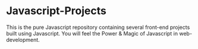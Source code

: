 # Javascript-Projects
 This is the pure Javascript repository containing  several front-end projects built using Javascript.  You will feel the Power &amp;  Magic of Javascript  in web-development.
